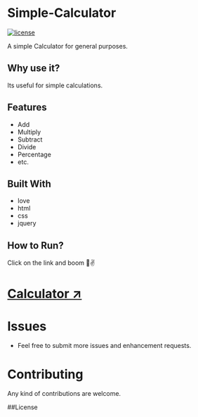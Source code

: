 
# Simple-Calculator

<a href=""><img src="https://img.shields.io/badge/License-MIT-blue.svg" alt="license"/></a>

A simple Calculator for general purposes.

## Why use it?

Its useful for simple calculations.

## Features

* Add
* Multiply
* Subtract
* Divide
* Percentage
* etc.

## Built With

* love
* html
* css
* jquery

## How to Run?

Click on the link and boom 🌻✌
# <a href="https://iamrahul8.github.io/Calculator/" >Calculator ↗</a> 


Issues
==========

* Feel free to submit more issues and enhancement requests.

Contributing
==========
Any kind of contributions are welcome.


##License

